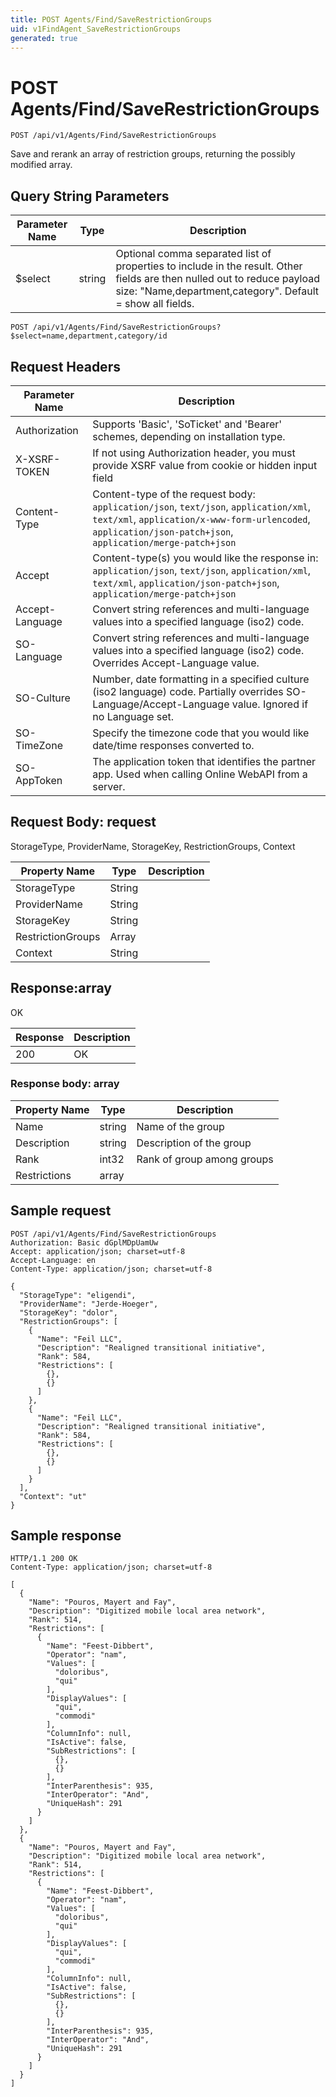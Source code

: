 ```yaml
---
title: POST Agents/Find/SaveRestrictionGroups
uid: v1FindAgent_SaveRestrictionGroups
generated: true
---
```


# POST Agents/Find/SaveRestrictionGroups

```http
POST /api/v1/Agents/Find/SaveRestrictionGroups
```

Save and rerank an array of restriction groups, returning the possibly modified array.







## Query String Parameters

| Parameter Name | Type |  Description |
|----------------|------|--------------|
| $select | string |  Optional comma separated list of properties to include in the result. Other fields are then nulled out to reduce payload size: "Name,department,category". Default = show all fields. |

```http
POST /api/v1/Agents/Find/SaveRestrictionGroups?$select=name,department,category/id
```


## Request Headers

| Parameter Name | Description |
|----------------|-------------|
| Authorization  | Supports 'Basic', 'SoTicket' and 'Bearer' schemes, depending on installation type. |
| X-XSRF-TOKEN   | If not using Authorization header, you must provide XSRF value from cookie or hidden input field |
| Content-Type | Content-type of the request body: `application/json`, `text/json`, `application/xml`, `text/xml`, `application/x-www-form-urlencoded`, `application/json-patch+json`, `application/merge-patch+json` |
| Accept         | Content-type(s) you would like the response in: `application/json`, `text/json`, `application/xml`, `text/xml`, `application/json-patch+json`, `application/merge-patch+json` |
| Accept-Language | Convert string references and multi-language values into a specified language (iso2) code. |
| SO-Language | Convert string references and multi-language values into a specified language (iso2) code. Overrides Accept-Language value. |
| SO-Culture | Number, date formatting in a specified culture (iso2 language) code. Partially overrides SO-Language/Accept-Language value. Ignored if no Language set. |
| SO-TimeZone | Specify the timezone code that you would like date/time responses converted to. |
| SO-AppToken | The application token that identifies the partner app. Used when calling Online WebAPI from a server. |

## Request Body: request 

StorageType, ProviderName, StorageKey, RestrictionGroups, Context 

| Property Name | Type |  Description |
|----------------|------|--------------|
| StorageType | String |  |
| ProviderName | String |  |
| StorageKey | String |  |
| RestrictionGroups | Array |  |
| Context | String |  |

## Response:array

OK

| Response | Description |
|----------------|-------------|
| 200 | OK |

### Response body: array

| Property Name | Type |  Description |
|----------------|------|--------------|
| Name | string | Name of the group |
| Description | string | Description of the group |
| Rank | int32 | Rank of group among groups |
| Restrictions | array |  |

## Sample request

```http!
POST /api/v1/Agents/Find/SaveRestrictionGroups
Authorization: Basic dGplMDpUamUw
Accept: application/json; charset=utf-8
Accept-Language: en
Content-Type: application/json; charset=utf-8

{
  "StorageType": "eligendi",
  "ProviderName": "Jerde-Hoeger",
  "StorageKey": "dolor",
  "RestrictionGroups": [
    {
      "Name": "Feil LLC",
      "Description": "Realigned transitional initiative",
      "Rank": 584,
      "Restrictions": [
        {},
        {}
      ]
    },
    {
      "Name": "Feil LLC",
      "Description": "Realigned transitional initiative",
      "Rank": 584,
      "Restrictions": [
        {},
        {}
      ]
    }
  ],
  "Context": "ut"
}
```

## Sample response

```http_
HTTP/1.1 200 OK
Content-Type: application/json; charset=utf-8

[
  {
    "Name": "Pouros, Mayert and Fay",
    "Description": "Digitized mobile local area network",
    "Rank": 514,
    "Restrictions": [
      {
        "Name": "Feest-Dibbert",
        "Operator": "nam",
        "Values": [
          "doloribus",
          "qui"
        ],
        "DisplayValues": [
          "qui",
          "commodi"
        ],
        "ColumnInfo": null,
        "IsActive": false,
        "SubRestrictions": [
          {},
          {}
        ],
        "InterParenthesis": 935,
        "InterOperator": "And",
        "UniqueHash": 291
      }
    ]
  },
  {
    "Name": "Pouros, Mayert and Fay",
    "Description": "Digitized mobile local area network",
    "Rank": 514,
    "Restrictions": [
      {
        "Name": "Feest-Dibbert",
        "Operator": "nam",
        "Values": [
          "doloribus",
          "qui"
        ],
        "DisplayValues": [
          "qui",
          "commodi"
        ],
        "ColumnInfo": null,
        "IsActive": false,
        "SubRestrictions": [
          {},
          {}
        ],
        "InterParenthesis": 935,
        "InterOperator": "And",
        "UniqueHash": 291
      }
    ]
  }
]
```